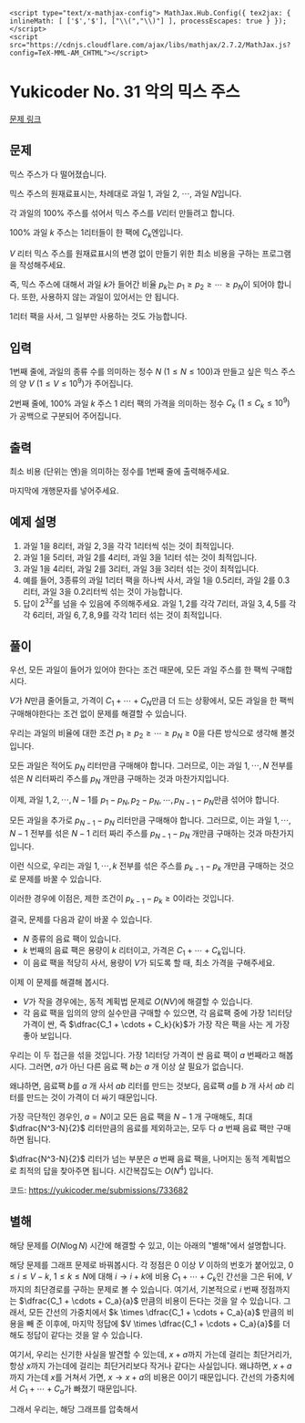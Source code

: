 ```
<script type="text/x-mathjax-config"> MathJax.Hub.Config({ tex2jax: { inlineMath: [ ['$','$'], ["\\(","\\)"] ], processEscapes: true } }); </script>
<script src="https://cdnjs.cloudflare.com/ajax/libs/mathjax/2.7.2/MathJax.js?config=TeX-MML-AM_CHTML"></script>
```


# Yukicoder No. 31 악의 믹스 주스
[문제 링크](https://yukicoder.me/problems/no/31)



## 문제

믹스 주스가 다 떨어졌습니다.

믹스 주스의 원재료표시는, 차례대로 과일 $1$, 과일 $2$, $\cdots$, 과일 $N$입니다.

각 과일의 100% 주스를 섞어서 믹스 주스를 $V$리터 만들려고 합니다.

100% 과일 $k$ 주스는 $1$리터들이 한 팩에 $C_k$엔입니다.

$V$ 리터 믹스 주스를 원재료표시의 변경 없이 만들기 위한 최소 비용을 구하는 프로그램을 작성해주세요.

즉, 믹스 주스에 대해서 과일 $k$가 들어간 비율 $p_k$는 $p_1 \ge p_2 \ge \cdots  \ge p_N$이 되어야 합니다. 또한, 사용하지 않는 과일이 있어서는 안 됩니다.

$1$리터 팩을 사서, 그 일부만 사용하는 것도 가능합니다.

## 입력

$1$번째 줄에, 과일의 종류 수를 의미하는 정수 $N \ (1 \le N \le 100)$과 만들고 싶은 믹스 주스의 양 $V \ (1 \le V \le 10^9)$가 주어집니다.

$2$번째 줄에, 100% 과일 $k$ 주스 $1$ 리터 팩의 가격을 의미하는 정수 $C_k \ (1 \le C_k \le 10^9)$가 공백으로 구분되어 주어집니다.

## 출력

최소 비용 (단위는 엔)을 의미하는 정수를 $1$번째 줄에 출력해주세요.

마지막에 개행문자를 넣어주세요.

## 예제 설명

1. 과일 $1$을 $8$리터, 과일 $2, 3$을 각각 $1$리터씩 섞는 것이 최적입니다.
2. 과일 $1$을 $5$리터, 과일 $2$를 $4$리터, 과일 $3$을 $1$리터 섞는 것이 최적입니다.
3. 과일 $1$을 $4$리터, 과일 $2$를 $3$리터, 과일 $3$을 $3$리터 섞는 것이 최적입니다. 
4. 예를 들어, $3$종류의 과일 $1$리터 팩을 하나씩 사서, 과일 $1$을 $0.5$리터, 과일 $2$를 $0.3$리터, 과일 $3$을 $0.2$리터씩 섞는 것이 가능합니다.
5. 답이 $2^{32}$를 넘을 수 있음에 주의해주세요. 과일 $1, 2$를 각각 $7$리터, 과일 $3, 4, 5$를 각각 $6$리터, 과일 $6, 7, 8, 9$를 각각 $1$리터 섞는 것이 최적입니다.

## 풀이

우선, 모든 과일이 들어가 있어야 한다는 조건 때문에, 모든 과일 주스를 한 팩씩 구매합시다.

$V$가 $N$만큼 줄어들고, 가격이 $C_1 + \cdots + C_N$만큼 더 드는 상황에서, 모든 과일을 한 팩씩 구매해야한다는 조건 없이 문제를 해결할 수 있습니다.

우리는 과일의 비율에 대한 조건 $p_1 \ge p_2 \ge \cdots \ge p_N \ge 0$을 다른 방식으로 생각해 볼것입니다.

모든 과일은 적어도 $p_N$ 리터만큼 구매해야 합니다. 그러므로, 이는 과일 $1, \cdots, N$ 전부를 섞은 $N$ 리터짜리 주스를 $p_N$ 개만큼 구매하는 것과 마찬가지입니다.

이제, 과일 $1, 2, \cdots, N-1$를 $p_1 - p_N, p_2 - p_N, \cdots, p_{N-1}-p_N$만큼 섞어야 합니다.

모든 과일을 추가로 $p_{N-1} - p_N$ 리터만큼 구매해야 합니다. 그러므로, 이는 과일 $1, \cdots, N-1$ 전부를 섞은 $N-1$ 리터 짜리 주스를 $p_{N-1} - p_N$ 개만큼 구매하는 것과 마찬가지입니다.

이런 식으로, 우리는 과일 $1, \cdots, k$ 전부를 섞은 주스를 $p_{k-1} - p_k$ 개만큼 구매하는 것으로 문제를 바꿀 수 있습니다.

이러한 경우에 이점은, 제한 조건이 $p_{k-1}-p_k \ge 0$이라는 것입니다.

결국, 문제를 다음과 같이 바꿀 수 있습니다.

- $N$ 종류의 음료 팩이 있습니다.
- $k$ 번째의 음료 팩은 용량이 $k$ 리터이고, 가격은 $C_1 + \cdots + C_k$입니다.
- 이 음료 팩을 적당히 사서, 용량이 $V$가 되도록 할 때, 최소 가격을 구해주세요.

이제 이 문제를 해결해 봅시다.

- $V$가 작을 경우에는, 동적 계획법 문제로 $O(NV)$에 해결할 수 있습니다.
- 각 음료 팩을 임의의 양의 실수만큼 구매할 수 있으면, 각 음료팩 중에 가장 $1$리터당 가격이 싼, 즉 $\dfrac{C_1 + \cdots + C_k}{k}$가 가장 작은 팩을 사는 게 가장 좋아 보입니다. 

우리는 이 두 접근을 섞을 것입니다. 가장 $1$리터당 가격이 싼 음료 팩이 $a$ 번째라고 해봅시다. 그러면, $a$가 아닌 다른 음료 팩 $b$는 $a$ 개 이상 살 필요가 없습니다.

왜냐하면, 음료팩 $b$를 $a$ 개 사서 $ab$ 리터를 만드는 것보다, 음료팩 $a$를 $b$ 개 사서 $ab$ 리터를 만드는 것이 가격이 더 싸기 때문입니다. 

가장 극단적인 경우인, $a = N$이고 모든 음료 팩을 $N-1$ 개 구매해도, 최대 $\dfrac{N^3-N}{2}$ 리터만큼의 음료를 제외하고는, 모두 다 $a$ 번째 음료 팩만 구매하면 됩니다.

$\dfrac{N^3-N}{2}$ 리터가 넘는 부분은 $a$ 번째 음료 팩을, 나머지는 동적 계획법으로 최적의 답을 찾아주면 됩니다. 시간복잡도는 $O(N^4)$ 입니다.



코드: https://yukicoder.me/submissions/733682



## 별해

해당 문제를 $O(N \log N)$ 시간에 해결할 수 있고, 이는 아래의 "별해"에서 설명합니다.

해당 문제를 그래프 문제로 바꿔봅시다. 각 정점은 $0$ 이상 $V$ 이하의 번호가 붙어있고, $0 \le i \le V-k$, $1 \le k \le N$에 대해 $i \rightarrow i+k$에 비용 $C_1 + \cdots + C_k$인 간선을 그은 뒤에, $V$까지의 최단경로를 구하는 문제로 볼 수 있습니다. 여기서, 기본적으로 $i$ 번째 정점까지는  $\dfrac{C_1 + \cdots + C_a}{a}$ 만큼의 비용이 든다는 것을 알 수 있습니다. 그래서, 모든 간선의 가중치에서 $k \times \dfrac{C_1 + \cdots + C_a}{a}$ 만큼의 비용을 빼 준 이후에, 마지막 정답에 $V \times \dfrac{C_1 + \cdots + C_a}{a}$를 더해도 정답이 같다는 것을 알 수 있습니다.

여기서, 우리는 신기한 사실을 발견할 수 있는데, $x+a$까지 가는데 걸리는 최단거리가, 항상 $x$까지 가는데에 걸리는 최단거리보다 작거나 같다는 사실입니다. 왜냐하면, $x+a$까지 가는데 $x$를 거쳐서 가면, $x \rightarrow x+a$의 비용은 $0$이기 때문입니다. 간선의 가중치에서 $C_1 + \cdots + C_a$가 빠졌기 때문입니다.

그래서 우리는, 해당 그래프를 압축해서 

